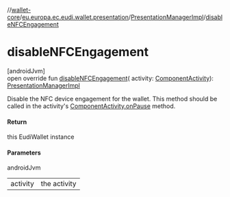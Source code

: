 //[wallet-core](../../../index.md)/[eu.europa.ec.eudi.wallet.presentation](../index.md)/[PresentationManagerImpl](index.md)/[disableNFCEngagement](disable-n-f-c-engagement.md)

# disableNFCEngagement

[androidJvm]\
open override fun [disableNFCEngagement](disable-n-f-c-engagement.md)(
activity: [ComponentActivity](https://developer.android.com/reference/kotlin/androidx/activity/ComponentActivity.html)): [PresentationManagerImpl](index.md)

Disable the NFC device engagement for the wallet. This method should be called in the
activity's [ComponentActivity.onPause](https://developer.android.com/reference/kotlin/androidx/activity/ComponentActivity.html#onpause)
method.

#### Return

this EudiWallet instance

#### Parameters

androidJvm

|          |              |
|----------|--------------|
| activity | the activity |
